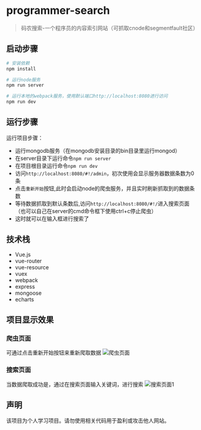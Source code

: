 # programmer-search

> 码农搜索-一个程序员的内容索引网站（可抓取cnode和segmentfault社区）

## 启动步骤

``` bash
# 安装依赖
npm install

# 运行node服务
npm run server

# 运行本地的webpack服务，使用默认端口http://localhost:8080进行访问
npm run dev

```

## 运行步骤

运行项目步骤：

- 运行mongodb服务（在mongodb安装目录的bin目录里运行mongod）
- 在server目录下运行命令``npm run server``
- 在项目根目录运行命令``npm run dev``
- 访问``http://localhost:8080/#!/admin``，初次使用会显示服务器数据条数为0条
- 点击``重新开始``按钮,此时会启动node的爬虫服务，并且实时刷新抓取到的数据条数
- 等待数据抓取到默认条数后,访问``http://localhost:8080/#!/``进入搜索页面（也可以自己在server的cmd命令框下使用ctrl+c停止爬虫）
- 这时就可以在输入框进行搜索了

## 技术栈
- Vue.js
- vue-router
- vue-resource
- vuex
- webpack
- express
- mongoose
- echarts

## 项目显示效果

### 爬虫页面
可通过点击重新开始按钮来重新爬取数据
![爬虫页面](https://raw.githubusercontent.com/wendaosanshou/programmer-search/master/source/admin.png)

### 搜索页面
当数据爬取成功是，通过在搜索页面输入关键词，进行搜索
![搜索页面1](https://raw.githubusercontent.com/wendaosanshou/programmer-search/master/source/search.png)

## 声明

该项目为个人学习项目。请勿使用相关代码用于盈利或攻击他人网站。